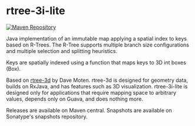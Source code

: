 # rtree-3i-lite
[![Maven Repository](https://img.shields.io/maven-metadata/v/https/repo.maven.apache.org/maven2/com/jamieswhiteshirt/rtree-3i-lite/maven-metadata.xml.svg)](https://repo.maven.apache.org/maven2/com/jamieswhiteshirt/rtree-3i-lite/)

Java implementation of an immutable map applying a spatial index to keys based on R-Trees. The R-Tree supports multiple branch size configurations and multiple selection and splitting heuristics.

Keys are spatially indexed using a function that maps keys to 3D int boxes (Box).

Based on [rtree-3d](https://github.com/davidmoten/rtree-3d) by Dave Moten. rtree-3d is designed for geometry data, builds on RxJava, and has features such as 3D visualization. rtree-3i-lite is designed only for applications that require mapping space to arbitrary values, depends only on Guava, and does nothing more.

Releases are available on Maven central. Snapshots are available on Sonatype's snapshots repository.
